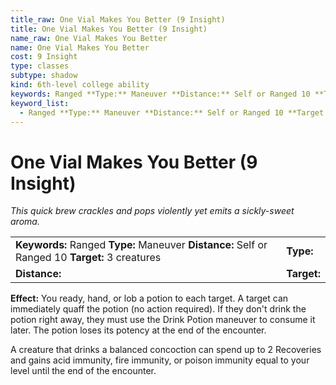 ```yaml
---
title_raw: One Vial Makes You Better (9 Insight)
title: One Vial Makes You Better (9 Insight)
name_raw: One Vial Makes You Better
name: One Vial Makes You Better
cost: 9 Insight
type: classes
subtype: shadow
kind: 6th-level college ability
keywords: Ranged **Type:** Maneuver **Distance:** Self or Ranged 10 **Target:** 3 creatures
keyword_list:
  - Ranged **Type:** Maneuver **Distance:** Self or Ranged 10 **Target:** 3 creatures
---
```


# One Vial Makes You Better (9 Insight)

*This quick brew crackles and pops violently yet emits a sickly-sweet aroma.*

|                                                                                                 |             |
| :---------------------------------------------------------------------------------------------- | :---------- |
| **Keywords:** Ranged **Type:** Maneuver **Distance:** Self or Ranged 10 **Target:** 3 creatures | **Type:**   |
| **Distance:**                                                                                   | **Target:** |

**Effect:** You ready, hand, or lob a potion to each target. A target can immediately quaff the potion (no action required). If they don't drink the potion right away, they must use the Drink Potion maneuver to consume it later. The potion loses its potency at the end of the encounter.

A creature that drinks a balanced concoction can spend up to 2 Recoveries and gains acid immunity, fire immunity, or poison immunity equal to your level until the end of the encounter.
